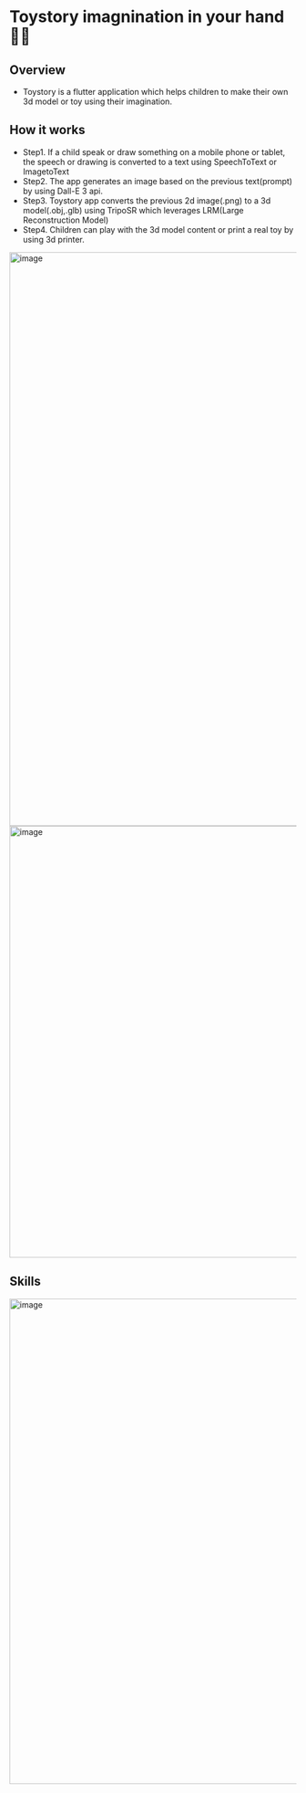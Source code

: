 # Toystory imagnination in your hand 🌈👋

## Overview

- Toystory is a flutter application which helps children to make their own 3d model or toy using their imagination.

## How it works
- Step1. If a child speak or draw something on a mobile phone or tablet, the speech or drawing is converted to a text using SpeechToText or ImagetoText
- Step2. The app generates an image based on the previous text(prompt) by using Dall-E 3 api.
- Step3. Toystory app converts the previous 2d image(.png) to a 3d model(.obj,.glb) using TripoSR which leverages LRM(Large Reconstruction Model)
- Step4. Children can play with the 3d model content or print a real toy by using 3d printer.

<img width="1006" alt="image" src="https://github.com/user-attachments/assets/5852f264-1d13-43a1-8f4c-6f7e6390c361">

<img width="757" alt="image" src="https://github.com/user-attachments/assets/80c11c45-0bc4-4407-8dc9-f2c4d1ad435b">

## Skills
<img width="851" alt="image" src="https://github.com/user-attachments/assets/0ad64149-123d-474e-b28a-abbca277f355">




<!--

**Here are some ideas to get you started:**

🙋‍♀️ A short introduction - what is your organization all about?
 Contribution guidelines - how can the community get involved?
👩‍💻 Useful resources - where can the community find your docs? Is there anything else the community should know?
🍿 Fun facts - what does your team eat for breakfast?
🧙 Remember, you can do mighty things with the power of [Markdown](https://docs.github.com/github/writing-on-github/getting-started-with-writing-and-formatting-on-github/basic-writing-and-formatting-syntax)
-->
